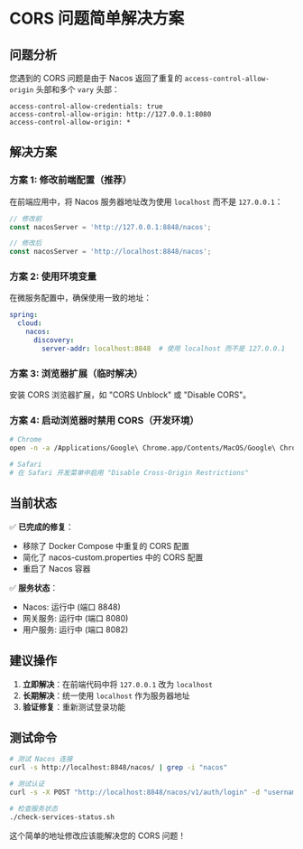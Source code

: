 # CORS 问题简单解决方案

## 问题分析

您遇到的 CORS 问题是由于 Nacos 返回了重复的 `access-control-allow-origin` 头部和多个 `vary` 头部：

```
access-control-allow-credentials: true
access-control-allow-origin: http://127.0.0.1:8080
access-control-allow-origin: *
```

## 解决方案

### 方案 1: 修改前端配置（推荐）

在前端应用中，将 Nacos 服务器地址改为使用 `localhost` 而不是 `127.0.0.1`：

```javascript
// 修改前
const nacosServer = 'http://127.0.0.1:8848/nacos';

// 修改后
const nacosServer = 'http://localhost:8848/nacos';
```

### 方案 2: 使用环境变量

在微服务配置中，确保使用一致的地址：

```yaml
spring:
  cloud:
    nacos:
      discovery:
        server-addr: localhost:8848  # 使用 localhost 而不是 127.0.0.1
```

### 方案 3: 浏览器扩展（临时解决）

安装 CORS 浏览器扩展，如 "CORS Unblock" 或 "Disable CORS"。

### 方案 4: 启动浏览器时禁用 CORS（开发环境）

```bash
# Chrome
open -n -a /Applications/Google\ Chrome.app/Contents/MacOS/Google\ Chrome --args --user-data-dir="/tmp/chrome_dev_test" --disable-web-security --disable-features=VizDisplayCompositor

# Safari
# 在 Safari 开发菜单中启用 "Disable Cross-Origin Restrictions"
```

## 当前状态

✅ **已完成的修复**：
- 移除了 Docker Compose 中重复的 CORS 配置
- 简化了 nacos-custom.properties 中的 CORS 配置
- 重启了 Nacos 容器

✅ **服务状态**：
- Nacos: 运行中 (端口 8848)
- 网关服务: 运行中 (端口 8080)
- 用户服务: 运行中 (端口 8082)

## 建议操作

1. **立即解决**：在前端代码中将 `127.0.0.1` 改为 `localhost`
2. **长期解决**：统一使用 `localhost` 作为服务器地址
3. **验证修复**：重新测试登录功能

## 测试命令

```bash
# 测试 Nacos 连接
curl -s http://localhost:8848/nacos/ | grep -i "nacos"

# 测试认证
curl -s -X POST "http://localhost:8848/nacos/v1/auth/login" -d "username=nacos&password=nacos"

# 检查服务状态
./check-services-status.sh
```

这个简单的地址修改应该能解决您的 CORS 问题！
